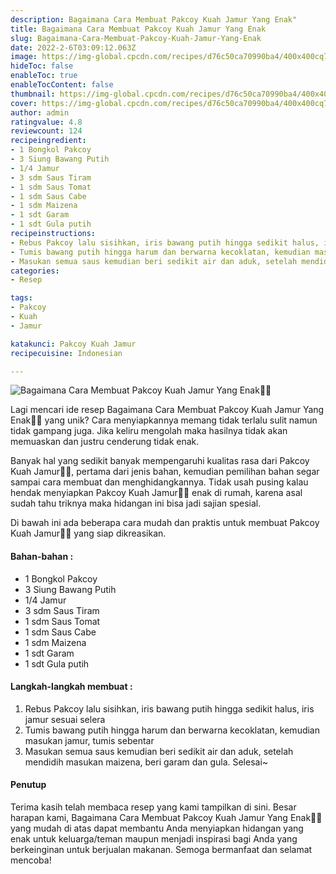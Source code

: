```yaml
---
description: Bagaimana Cara Membuat Pakcoy Kuah Jamur Yang Enak"
title: Bagaimana Cara Membuat Pakcoy Kuah Jamur Yang Enak
slug: Bagaimana-Cara-Membuat-Pakcoy-Kuah-Jamur-Yang-Enak
date: 2022-2-6T03:09:12.063Z
image: https://img-global.cpcdn.com/recipes/d76c50ca70990ba4/400x400cq70/photo.jpg
hideToc: false
enableToc: true
enableTocContent: false
thumbnail: https://img-global.cpcdn.com/recipes/d76c50ca70990ba4/400x400cq70/photo.jpg
cover: https://img-global.cpcdn.com/recipes/d76c50ca70990ba4/400x400cq70/photo.jpg
author: admin
ratingvalue: 4.8
reviewcount: 124
recipeingredient:
- 1 Bongkol Pakcoy
- 3 Siung Bawang Putih
- 1/4 Jamur
- 3 sdm Saus Tiram
- 1 sdm Saus Tomat
- 1 sdm Saus Cabe
- 1 sdm Maizena
- 1 sdt Garam
- 1 sdt Gula putih
recipeinstructions:
- Rebus Pakcoy lalu sisihkan, iris bawang putih hingga sedikit halus, iris jamur sesuai selera
- Tumis bawang putih hingga harum dan berwarna kecoklatan, kemudian masukan jamur, tumis sebentar
- Masukan semua saus kemudian beri sedikit air dan aduk, setelah mendidih masukan maizena, beri garam dan gula. Selesai~
categories:
- Resep

tags:
- Pakcoy
- Kuah
- Jamur

katakunci: Pakcoy Kuah Jamur
recipecuisine: Indonesian

---
```


![Bagaimana Cara Membuat Pakcoy Kuah Jamur Yang Enak👩‍🍳](https://img-global.cpcdn.com/recipes/d76c50ca70990ba4/400x400cq70/photo.jpg)

Lagi mencari ide resep Bagaimana Cara Membuat Pakcoy Kuah Jamur Yang Enak👩‍🍳 yang unik? Cara menyiapkannya memang tidak terlalu sulit namun tidak gampang juga. Jika keliru mengolah maka hasilnya tidak akan memuaskan dan justru cenderung tidak enak.

Banyak hal yang sedikit banyak mempengaruhi kualitas rasa dari Pakcoy Kuah Jamur👩‍🍳, pertama dari jenis bahan, kemudian pemilihan bahan segar sampai cara membuat dan menghidangkannya. Tidak usah pusing kalau hendak menyiapkan Pakcoy Kuah Jamur👩‍🍳 enak di rumah, karena asal sudah tahu triknya maka hidangan ini bisa jadi sajian spesial.

Di bawah ini ada beberapa cara mudah dan praktis untuk membuat Pakcoy Kuah Jamur👩‍🍳 yang siap dikreasikan.

<!--inarticleads1-->

#### Bahan-bahan :

- 1 Bongkol Pakcoy
- 3 Siung Bawang Putih
- 1/4 Jamur
- 3 sdm Saus Tiram
- 1 sdm Saus Tomat
- 1 sdm Saus Cabe
- 1 sdm Maizena
- 1 sdt Garam
- 1 sdt Gula putih

<!--inarticleads2-->

#### Langkah-langkah membuat :

1. Rebus Pakcoy lalu sisihkan, iris bawang putih hingga sedikit halus, iris jamur sesuai selera
1. Tumis bawang putih hingga harum dan berwarna kecoklatan, kemudian masukan jamur, tumis sebentar
1. Masukan semua saus kemudian beri sedikit air dan aduk, setelah mendidih masukan maizena, beri garam dan gula. Selesai~

#### Penutup

Terima kasih telah membaca resep yang kami tampilkan di sini. Besar harapan kami, Bagaimana Cara Membuat Pakcoy Kuah Jamur Yang Enak👩‍🍳 yang mudah di atas dapat membantu Anda menyiapkan hidangan yang enak untuk keluarga/teman maupun menjadi inspirasi bagi Anda yang berkeinginan untuk berjualan makanan. Semoga bermanfaat dan selamat mencoba!